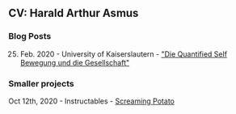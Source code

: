 ## CV: Harald Arthur Asmus

### Blog Posts
25. Feb. 2020 - University of Kaiserslautern - ["Die Quantified Self Bewegung und die Gesellschaft"](blog/index.md)

### Smaller projects
Oct 12th, 2020 - Instructables - [Screaming Potato](https://www.instructables.com/Potato-Soul-Bring-Any-Potato-to-Life-With-This-Sim/)

